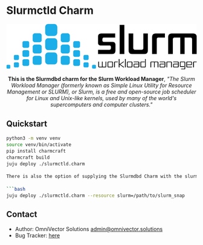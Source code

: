 # Slurmctld Charm
  

![alt text](.github/slurm.png)

<p align="center"><b>This is the Slurmdbd charm for the Slurm Workload Manager</b>, <i>"The Slurm Workload Manager (formerly known as Simple Linux Utility for Resource Management or SLURM), or Slurm, is a free and open-source job scheduler for Linux and Unix-like kernels, used by many of the world's supercomputers and computer clusters."</i></p>


Quickstart
----------


```bash
python3 -m venv venv
source venv/bin/activate
pip install charmcraft
charmcraft build
juju deploy ./slurmctld.charm

There is also the option of supplying the Slurmdbd Charm with the slurm-snap as a resource to avoid downloading from the snapstore

```bash
juju deploy ./slurmctld.charm --resource slurm=/path/to/slurm_snap
```

Contact
-------
 - Author: OmniVector Solutions <admin@omnivector.solutions>
 - Bug Tracker: [here](https://github.com/omnivector-solutions/charm-slurmctld)
